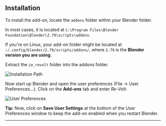 ## Installation

To install the add-on, locate the `addons` folder within your Blender folder.

In most cases, it is located at `C:\Program Files\Blender Foundation\Blender\2.79\scripts\addons`.

If you're on Linux, your add-on folder might be located at `~/.config/blender/2.79/scripts/addons/`, where `2.79` is the **Blender version you are using**.  

Extract the `io_revolt` folder into the addons folder.

![Installation Path](addon_path.png)

Now start up Blender and open the user preferences (File -> User Preferences...). Click on the **Add-ons** tab and enter *Re-Volt*.

![User Preferences](user_preferences.png)

**Tip:** Now, click on **Save User Settings** at the bottom of the User Preferences window to keep the add-on enabled when you restart Blender.

---
